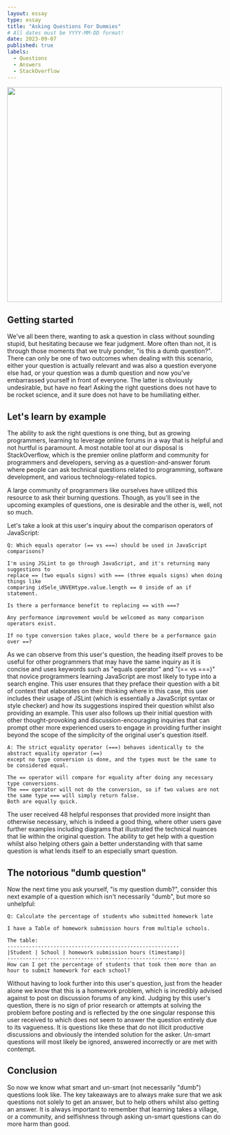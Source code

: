```yaml
---
layout: essay
type: essay
title: "Asking Questions For Dummies"
# All dates must be YYYY-MM-DD format!
date: 2023-09-07
published: true
labels:
  - Questions
  - Answers
  - StackOverflow
---
```


<img width="500px" class="rounded float-start pe-4" src="https://3.bp.blogspot.com/-UN8Awz7zrNk/XIjLnX7El-I/AAAAAAAABvc/nfLh4oi7hoMklfu2CUZhXGWgQ8JMsXNWQCLcBGAs/s1600/mtbunnies250c.png">

## Getting started

We've all been there, wanting to ask a question in class without sounding stupid, but hesitating because we fear judgment. More often than not, it is through those moments that we truly ponder, "is this a dumb question?". There can only be one of two outcomes when dealing with this scenario, either your question is actually relevant and was also a question everyone else had, or your question was a dumb question and now you've embarrassed yourself in front of everyone. The latter is obviously undesirable, but have no fear! Asking the right questions does not have to be rocket science, and it sure does not have to be humiliating either.

## Let's learn by example

The ability to ask the right questions is one thing, but as growing programmers, learning to leverage online forums in a way that is helpful and not hurtful is paramount. A most notable tool at our disposal is StackOverflow, which is the premier online platform and community for programmers and developers, serving as a question-and-answer forum where people can ask technical questions related to programming, software development, and various technology-related topics.

A large community of programmers like ourselves have utilized this resource to ask their burning questions. Though, as you'll see in the upcoming examples of questions, one is desirable and the other is, well, not so much.

Let's take a look at this user's inquiry about the comparison operators of JavaScript:

```
Q: Which equals operator (== vs ===) should be used in JavaScript comparisons?

I'm using JSLint to go through JavaScript, and it's returning many suggestions to
replace == (two equals signs) with === (three equals signs) when doing things like
comparing idSele_UNVEHtype.value.length == 0 inside of an if statement.

Is there a performance benefit to replacing == with ===?

Any performance improvement would be welcomed as many comparison operators exist.

If no type conversion takes place, would there be a performance gain over ==?
```

As we can observe from this user's question, the heading itself proves to be useful for other programmers that may have the same inquiry as it is concise and uses keywords such as "equals operator" and "(== vs ===)" that novice programmers learning JavaScript are most likely to type into a search engine. This user ensures that they preface their question with a bit of context that elaborates on their thinking where in this case, this user includes their usage of JSLint (which is essentially a JavaScript syntax or style checker) and how its suggestions inspired their question whilst also providing an example. This user also follows up their initial question with other thought-provoking and discussion-encouraging inquiries that can prompt other more experienced users to engage in providing further insight beyond the scope of the simplicity of the original user's question itself. 

```
A: The strict equality operator (===) behaves identically to the abstract equality operator (==)
except no type conversion is done, and the types must be the same to be considered equal.

The == operator will compare for equality after doing any necessary type conversions.
The === operator will not do the conversion, so if two values are not the same type === will simply return false.
Both are equally quick.
```
 
The user received 48 helpful responses that provided more insight than otherwise necessary, which is indeed a good thing, where other users gave further examples including diagrams that illustrated the technical nuances that lie within the original question. The ability to get help with a question whilst also helping others gain a better understanding with that same question is what lends itself to an especially smart question.

## The notorious "dumb question"

Now the next time you ask yourself, "is my question dumb?", consider this next example of a question which isn't necessarily "dumb", but more so unhelpful:

```
Q: Calculate the percentage of students who submitted homework late

I have a Table of homework submission hours from multiple schools.

The table:
--------------------------------------------------------
|Student | School | homework submission hours (timestamp)|
--------------------------------------------------------
How can I get the percentage of students that took them more than an hour to submit homework for each school?
```

Without having to look further into this user's question, just from the header alone we know that this is a homework problem, which is incredibly advised against to post on discussion forums of any kind. Judging by this user's question, there is no sign of prior research or attempts at solving the problem before posting and is reflected by the one singular response this user received to which does not seem to answer the question entirely due to its vagueness. It is questions like these that do not illicit productive discussions and obviously the intended solution for the asker. Un-smart questions will most likely be ignored, answered incorrectly or are met with contempt.

## Conclusion

So now we know what smart and un-smart (not necessarily "dumb") questions look like. The key takeaways are to always make sure that we ask questions not solely to get an answer, but to help others whilst also getting an answer. It is always important to remember that learning takes a village, or a community, and selfishness through asking un-smart questions can do more harm than good. 
